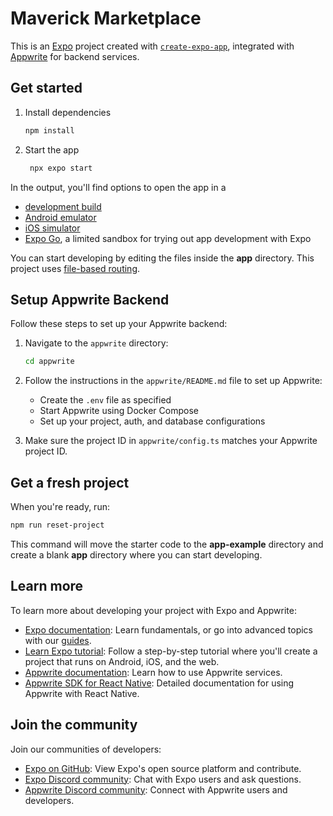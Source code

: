 # Maverick Marketplace

This is an [Expo](https://expo.dev) project created with [`create-expo-app`](https://www.npmjs.com/package/create-expo-app), integrated with [Appwrite](https://appwrite.io) for backend services.

## Get started

1. Install dependencies

   ```bash
   npm install
   ```

2. Start the app

   ```bash
    npx expo start
   ```

In the output, you'll find options to open the app in a

- [development build](https://docs.expo.dev/develop/development-builds/introduction/)
- [Android emulator](https://docs.expo.dev/workflow/android-studio-emulator/)
- [iOS simulator](https://docs.expo.dev/workflow/ios-simulator/)
- [Expo Go](https://expo.dev/go), a limited sandbox for trying out app development with Expo

You can start developing by editing the files inside the **app** directory. This project uses [file-based routing](https://docs.expo.dev/router/introduction).

## Setup Appwrite Backend

Follow these steps to set up your Appwrite backend:

1. Navigate to the `appwrite` directory:
   ```bash
   cd appwrite
   ```

2. Follow the instructions in the `appwrite/README.md` file to set up Appwrite:
   - Create the `.env` file as specified
   - Start Appwrite using Docker Compose
   - Set up your project, auth, and database configurations

3. Make sure the project ID in `appwrite/config.ts` matches your Appwrite project ID.

## Get a fresh project

When you're ready, run:

```bash
npm run reset-project
```

This command will move the starter code to the **app-example** directory and create a blank **app** directory where you can start developing.

## Learn more

To learn more about developing your project with Expo and Appwrite:

- [Expo documentation](https://docs.expo.dev/): Learn fundamentals, or go into advanced topics with our [guides](https://docs.expo.dev/guides).
- [Learn Expo tutorial](https://docs.expo.dev/tutorial/introduction/): Follow a step-by-step tutorial where you'll create a project that runs on Android, iOS, and the web.
- [Appwrite documentation](https://appwrite.io/docs): Learn how to use Appwrite services.
- [Appwrite SDK for React Native](https://appwrite.io/docs/sdks/react-native/setup): Detailed documentation for using Appwrite with React Native.

## Join the community

Join our communities of developers:

- [Expo on GitHub](https://github.com/expo/expo): View Expo's open source platform and contribute.
- [Expo Discord community](https://chat.expo.dev): Chat with Expo users and ask questions.
- [Appwrite Discord community](https://appwrite.io/discord): Connect with Appwrite users and developers.
